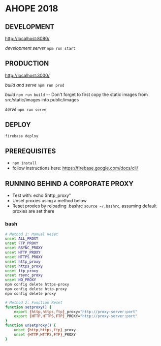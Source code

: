 # AHOPE 2018

## DEVELOPMENT

[http://localhost:8080/](http://localhost:8080/)

*development server* `npm run start`


## PRODUCTION

[http://localhost:3000/](http://localhost:3000/)

*build and serve* `npm run prod`

*build*  `npm run build` -- Don't forget to first copy the static images from src/static/images into public/images

*serve*  `npm run serve`


## DEPLOY

`firebase deploy`

## PREREQUISITES

- `npm install`
- follow instructions here: https://firebase.google.com/docs/cli/


## RUNNING BEHIND A CORPORATE PROXY

- Test with: echo $http_proxy"
- Unset proxies using a method below
- Reset proxies by reloading .bashrc `source ~/.bashrc`, assuming default proxies are set there

### bash

```bash
# Method 1: Manual Reset
unset ALL_PROXY
unset FTP_PROXY
unset RSYNC_PROXY
unset HTTP_PROXY
unset HTTPS_PROXY
unset http_proxy
unset https_proxy
unset ftp_proxy
unset rsync_proxy
unset NO_PROXY
npm config delete https-proxy
npm config delete http-proxy
npm config delete proxy

# Method 2: Function Reset
function setproxy() {
    export {http,https,ftp}_proxy="http://proxy-server:port"
    export {HTTP,HTTPS,FTP}_PROXY="http://proxy-server:port"
}
function unsetproxy() {
    unset {http,https,ftp}_proxy
    unset {HTTP,HTTPS,FTP}_PROXY
}
```